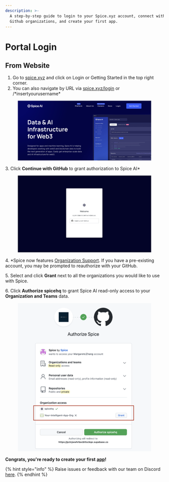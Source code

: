 ```yaml
---
description: >-
  A step-by-step guide to login to your Spice.xyz account, connect with your
  Github organizations, and create your first app.
---
```


# Portal Login

## From Website

1. Go to [spice.xyz](https://www.spice.xyz) and click on Login or Getting Started in the top right corner.
2. You can also navigate by URL via [spice.xyz/login](https://spice.xyz/login) or /\*insertyourusername\*

<figure><img src="../.gitbook/assets/CleanShot 2023-01-24 at 14.07.06@2x.png" alt=""><figcaption></figcaption></figure>

3\.   Click **Continue with GitHub** to grant authorization to Spice AI\*

<figure><img src="../.gitbook/assets/CleanShot 2023-01-24 at 14.00.46@2x.png" alt=""><figcaption></figcaption></figure>



4\.   \*Spice now features [Organization Support](../portal/organizations.md). If you have a pre-existing account, you may be prompted to reauthorize with your GitHub.&#x20;

5\.   Select and click **Grant** next to all the organizations you would like to use with Spice.

6\.   Click **Authorize spicehq** to grant Spice AI read-only access to your **Organization and Teams** data.

<figure><img src="../.gitbook/assets/image (6) (1).png" alt=""><figcaption></figcaption></figure>

**Congrats, you're ready to create your first** [**app**](../portal/apps/)**!**



{% hint style="info" %}
Raise issues or feedback with our team on Discord [here](https://discord.gg/PUCapX22En).&#x20;
{% endhint %}

